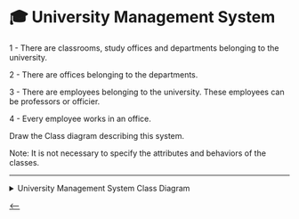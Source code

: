 # 🎓 University Management System

1 - There are classrooms, study offices and departments belonging to the university.

2 - There are offices belonging to the departments.

3 - There are employees belonging to the university. These employees can be professors or officier.

4 - Every employee works in an office.

Draw the Class diagram describing this system.

Note: It is not necessary to specify the attributes and behaviors of the classes.

---

<details>
<summary>University Management System Class Diagram</summary>  
<a href="[https://github.com/cengarm/HomeWorks-Patika/blob/main/README.md](https://github.com/cengarm/HomeWorks-Patika/blob/bf2a75938765b4475551b1f38a42550e819ae515/README.md)" target="_blank">
    <img src="https://sketchertest.blob.core.windows.net/previewimages/DCrRJ5uV2JiewPUuzPUpNg.png" alt="University Management System" title="University Management System" />
</a>
</details>

[<--](../ReadMe.md)
